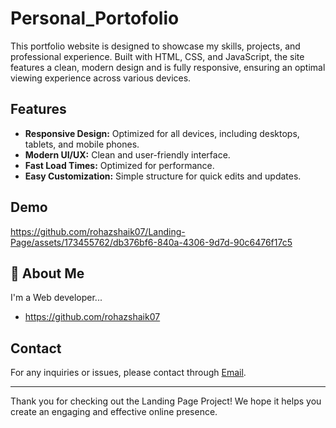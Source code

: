 
# Personal_Portofolio

This portfolio website is designed to showcase my skills, projects, and professional experience. Built with HTML, CSS, and JavaScript, the site features a clean, modern design and is fully responsive, ensuring an optimal viewing experience across various devices.

## Features

- **Responsive Design:** Optimized for all devices, including desktops, tablets, and mobile phones.
- **Modern UI/UX:** Clean and user-friendly interface.
- **Fast Load Times:** Optimized for performance.
- **Easy Customization:** Simple structure for quick edits and updates.
## Demo

https://github.com/rohazshaik07/Landing-Page/assets/173455762/db376bf6-840a-4306-9d7d-90c6476f17c5



## 🚀 About Me
I'm a Web developer...

- https://github.com/rohazshaik07

## Contact

For any inquiries or issues, please contact through [Email](shaikrohaz@gmail.com).

---

Thank you for checking out the Landing Page Project! We hope it helps you create an engaging and effective online presence.
